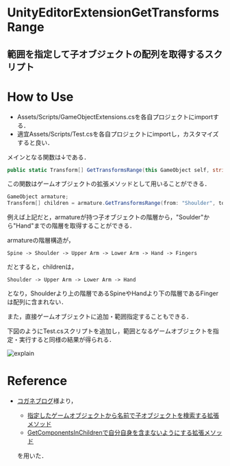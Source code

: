 # UnityEditorExtensionGetTransformsRange
## 範囲を指定して子オブジェクトの配列を取得するスクリプト


# How to Use
- Assets/Scripts/GameObjectExtensions.csを各自プロジェクトにimportする．
- 適宜Assets/Scripts/Test.csを各自プロジェクトにimportし，カスタマイズすると良い．

メインとなる関数は↓である．

```c# : GameObjectExtensions.cs
public static Transform[] GetTransformsRange(this GameObject self, string from, string to, bool includeActive = false)
```

この関数はゲームオブジェクトの拡張メソッドとして用いることができる．

```c# 
GameObject armature;
Transform[] children = armature.GetTransformsRange(from: "Shoulder", to: "Hand"); 
```

例えば上記だと，armatureが持つ子オブジェクトの階層から，"Soulder"から"Hand"までの階層を取得することができる．

armatureの階層構造が，

```
Spine -> Shoulder -> Upper Arm -> Lower Arm -> Hand -> Fingers
```

だとすると，childrenは，

```
Shoulder -> Upper Arm -> Lower Arm -> Hand
```

となり，Shoulderより上の階層であるSpineやHandより下の階層であるFingerは配列に含まれない．

また，直接ゲームオブジェクトに追加・範囲指定することもできる．

下図のようにTest.csスクリプトを追加し，範囲となるゲームオブジェクトを指定・実行すると同様の結果が得られる．

![explain](https://user-images.githubusercontent.com/44863813/102711087-7ceb8880-42fa-11eb-9faf-541cf6993da7.png)




# Reference
- [コガネブログ](https://baba-s.hatenablog.com/)様より，
    - [指定したゲームオブジェクトから名前で子オブジェクトを検索する拡張メソッド](https://baba-s.hatenablog.com/entry/2014/08/01/101104)
    - [GetComponentsInChildrenで自分自身を含まないようにする拡張メソッド](https://baba-s.hatenablog.com/entry/2014/06/05/220224)

    を用いた．

